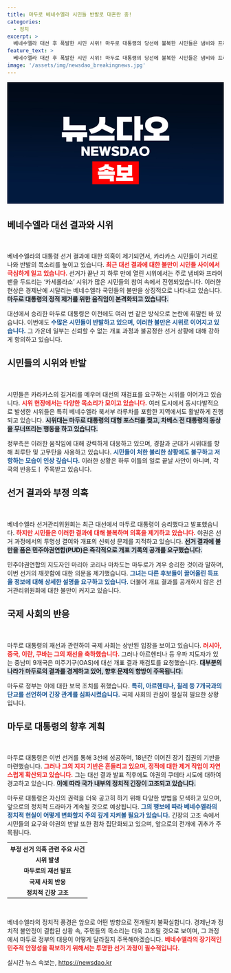 ```yaml
---
title: 마두로 베네수엘라 시민들 반발로 대혼란 중!
categories:
  - 정치
excerpt: >
  베네수엘라 대선 후 폭발한 시민 시위! 마두로 대통령의 당선에 불복한 시민들은 냄비와 프라이팬을 들고 나와 강력한 항의에 나섰습니다. 불공정 선거 의혹 속, 시민들이 원하는 진정한 민주주의의 목소리를 들으세요!
feature_text: >
  베네수엘라 대선 후 폭발한 시민 시위! 마두로 대통령의 당선에 불복한 시민들은 냄비와 프라이팬을 들고 나와 강력한 항의에 나섰습니다. 불공정 선거 의혹 속, 시민들이 원하는 진정한 민주주의의 목소리를 들으세요!
image: '/assets/img/newsdao_breakingnews.jpg'
---
```


<p><img src="/assets/img/newsdao_breakingnews.jpg" alt="ranknews 속보" /></p>

<h2 data-ke-size="size26">베네수엘라 대선 결과와 시위</h2>

<p data-ke-size="size16">&nbsp;</p>

<p>베네수엘라의 대통령 선거 결과에 대한 의혹이 제기되면서, 카라카스 시민들이 거리로 나와 반발의 목소리를 높이고 있습니다. <b><span style="color: #ee2323;">최근 대선 결과에 대한 불만이 시민들 사이에서 극심하게 일고 있습니다.</span></b> 선거가 끝난 지 하루 만에 열린 시위에서는 주로 냄비와 프라이팬을 두드리는 ‘카세롤라소’ 시위가 많은 시민들의 참여 속에서 진행되었습니다. 이러한 현상은 경제난에 시달리는 베네수엘라 국민들의 불만을 상징적으로 나타내고 있습니다. <b><span style="background-color: #21538527;">마두로 대통령의 정적 제거를 위한 움직임이 본격화되고 있습니다.</span></b> </p>

<p>대선에서 승리한 마두로 대통령은 이전에도 여러 번 같은 방식으로 논란에 휘말린 바 있습니다. 이번에도 <b><span style="color: #1a5490;">수많은 시민들이 반발하고 있으며, 이러한 불만은 시위로 이어지고 있습니다.</span></b> 그 가운데 일부는 신뢰할 수 없는 개표 과정과 불공정한 선거 상황에 대해 강하게 항의하고 있습니다.</p>

<h2 data-ke-size="size26">시민들의 시위와 반발</h2>

<p data-ke-size="size16">&nbsp;</p>

<p>시민들은 카라카스의 길거리를 메우며 대선의 재검표를 요구하는 시위를 이어가고 있습니다. <b><span style="color: #ee2323;">시위 현장에서는 다양한 목소리가 모이고 있습니다.</span></b> 여러 도시에서 동시다발적으로 발생한 시위들은 특히 베네수엘라 북서부 라루차를 포함한 지역에서도 활발하게 진행되고 있습니다. <b><span style="background-color: #21538527;">시위대는 마두로 대통령의 대형 포스터를 찢고, 차베스 전 대통령의 동상을 무너뜨리는 행동을 하고 있습니다.</span></b> </p>

<p>정부측은 이러한 움직임에 대해 강력하게 대응하고 있으며, 경찰과 군대가 시위대를 향해 최루탄 및 고무탄을 사용하고 있습니다. <b><span style="color: #1a5490;">시민들이 처한 불리한 상황에도 불구하고 저항하는 모습이 인상 깊습니다.</span></b> 이러한 상황은 하루 이틀의 일로 끝날 사안이 아니며, 각국의 반응도ㅣ 주목받고 있습니다.</p>

<h2 data-ke-size="size26">선거 결과와 부정 의혹</h2>

<p data-ke-size="size16">&nbsp;</p>

<p>베네수엘라 선거관리위원회는 최근 대선에서 마두로 대통령이 승리했다고 발표했습니다. <b><span style="color: #ee2323;">하지만 시민들은 이러한 결과에 대해 불복하며 의혹을 제기하고 있습니다.</span></b> 야권은 선거 과정에서의 투명성 결여와 개표의 신뢰성 문제를 지적하고 있습니다. <b><span style="background-color: #21538527;">선거 결과에 불만을 품은 민주야권연합(PUD)은 즉각적으로 개표 기록의 공개를 요구했습니다.</span></b></p>

<p>민주야권연합의 지도자인 마리아 코리나 마차도는 마두로가 겨우 승리한 것이라 말하며, 이번 선거의 깨끗함에 대한 의문을 제기했습니다. <b><span style="color: #1a5490;">그녀는 다른 후보들이 끌어올린 득표율 정보에 대해 상세한 설명을 요구하고 있습니다.</span></b> 더불어 개표 결과를 공개하지 않은 선거관리위원회에 대한 불만이 커지고 있습니다.</p>

<h2 data-ke-size="size26">국제 사회의 반응</h2>

<p data-ke-size="size16">&nbsp;</p>

<p>마두로 대통령의 재선과 관련하여 국제 사회는 상반된 입장을 보이고 있습니다. <b><span style="color: #ee2323;">러시아, 중국, 이란, 쿠바는 그의 재선을 축하했습니다.</span></b> 그러나 아르헨티나 등 우파 지도자가 있는 중남미 9개국은 미주기구(OAS)에 대선 개표 결과 재검토를 요청했습니다. <b><span style="background-color: #21538527;">대부분의 나라가 마두로의 결과를 경계하고 있어, 향후 문제의 향방이 주목됩니다.</span></b></p>

<p>마두로 정부는 이에 대한 보복 조치를 취했습니다. <b><span style="color: #1a5490;">특히, 아르헨티나, 칠레 등 7개국과의 단교를 선언하며 긴장 관계를 심화시켰습니다.</span></b> 국제 사회의 관심이 절실히 필요한 상황입니다.</p>

<h2 data-ke-size="size26">마두로 대통령의 향후 계획</h2>

<p data-ke-size="size16">&nbsp;</p>

<p>마두로 대통령은 이번 선거를 통해 3선에 성공하며, 18년간 이어진 장기 집권의 기반을 마련했습니다. <b><span style="color: #ee2323;">그러나 그의 지지 기반은 흔들리고 있으며, 정적에 대한 제거 작업이 자연스럽게 확산되고 있습니다.</span></b> 그는 대선 결과 발표 직후에도 야권의 쿠데타 시도에 대하여 경고하고 있습니다. <b><span style="background-color: #21538527;">이에 따라 국가 내부의 정치적 긴장이 고조되고 있습니다.</span></b></p>

<p>마두로 대통령은 자신의 권력을 더욱 공고히 하기 위해 다양한 방법을 모색하고 있으며, 앞으로의 정치적 드라마가 계속될 것으로 예상됩니다. <b><span style="color: #1a5490;">그의 행보에 따라 베네수엘라의 정치적 현실이 어떻게 변화할지 주의 깊게 지켜볼 필요가 있습니다.</span></b> 긴장의 고조 속에서 시민들의 요구와 야권의 반발 또한 점차 집단화되고 있으며, 앞으로의 전개에 귀추가 주목됩니다.</p>

<table>
  <tr>
    <th style="text-align: center;">부정 선거 의혹 관련 주요 사건</th>
  </tr>
  <tr>
    <td style="text-align: center; height: 17px;"><b>시위 발생</b></td>
  </tr>
  <tr>
    <td style="text-align: center; height: 17px;"><b>마두로의 재선 발표</b></td>
  </tr>
  <tr>
    <td style="text-align: center; height: 17px;"><b>국제 사회 반응</b></td>
  </tr>
  <tr>
    <td style="text-align: center; height: 17px;"><b>정치적 긴장 고조</b></td>
  </tr>
</table>

<p data-ke-size="size16">&nbsp;</p>  

<p>베네수엘라의 정치적 풍경은 앞으로 어떤 방향으로 전개될지 불확실합니다. 경제난과 정치적 불안정이 결합된 상황 속, 주민들의 목소리는 더욱 고조될 것으로 보이며, 그 과정에서 마두로 정부의 대응이 어떻게 달라질지 주목해야겠습니다. <b><span style="color: #ee2323;">베네수엘라의 장기적인 민주적 안정성을 확보하기 위해서는 투명한 선거 과정이 필수적입니다.</span></b></p>
실시간 뉴스 속보는, <a href="https://newsdao.kr" rel="dofollow">https://newsdao.kr</a>


